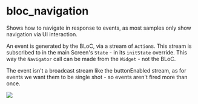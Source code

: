 # bloc_navigation

Shows how to navigate in response to events, as most samples only show navigation via UI interaction.

An event is generated by the BLoC, via a stream of `Action`s. This stream is subscribed to in the 
main Screen's `State` - in its `initState` override. This way the `Navigator` call can be
made from the `Widget` - not the BLoC.

The event isn't a broadcast stream like the buttonEnabled stream, as for events we want them to be
single shot - so events aren't fired more than once.

![](https://github.com/nmwilk/flutter-architecture-minis/bloc_navigation/blob/master/demo.gif)
 